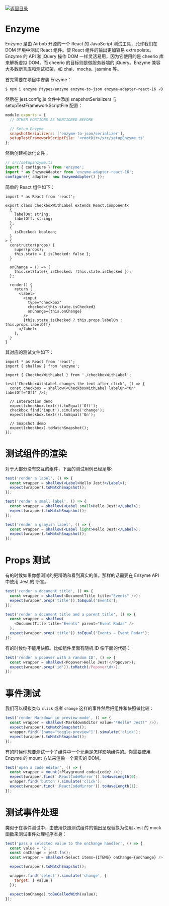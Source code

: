 [![返回目录](https://i.postimg.cc/50XLzC7C/image.png)](https://github.com/wx-chevalier/Web-Series)

# Enzyme

Enzyme 是由 Airbnb 开源的一个 React 的 JavaScript 测试工具，允许我们在 DOM 环境中测试 React 组件。使 React 组件的输出更加容易 extrapolate。Enzyme 的 API 和 jQuery 操作 DOM 一样灵活易用，因为它使用的是 cheerio 库来解析虚拟 DOM，而 cheerio 的目标则是做服务器端的 jQuery。Enzyme 兼容大多数断言库和测试框架，如 chai、mocha、jasmine 等。

首先需要在项目中安装 Enzyme：

```
$ npm i enzyme @types/enzyme enzyme-to-json enzyme-adapter-react-16 -D
```

然后在 jest.config.js 文件中添加 snapshotSerializers 与 setupTestFrameworkScriptFile 配置：

```js
module.exports = {
  // OTHER PORTIONS AS MENTIONED BEFORE

  // Setup Enzyme
  snapshotSerializers: ['enzyme-to-json/serializer'],
  setupTestFrameworkScriptFile: '<rootDir>/src/setupEnzyme.ts'
};
```

然后创建初始化文件：

```ts
// src/setupEnzyme.ts
import { configure } from 'enzyme';
import * as EnzymeAdapter from 'enzyme-adapter-react-16';
configure({ adapter: new EnzymeAdapter() });
```

简单的 React 组件如下：

```tsx
import * as React from 'react';

export class CheckboxWithLabel extends React.Component<
  {
    labelOn: string;
    labelOff: string;
  },
  {
    isChecked: boolean;
  }
> {
  constructor(props) {
    super(props);
    this.state = { isChecked: false };
  }

  onChange = () => {
    this.setState({ isChecked: !this.state.isChecked });
  };

  render() {
    return (
      <label>
        <input
          type="checkbox"
          checked={this.state.isChecked}
          onChange={this.onChange}
        />
        {this.state.isChecked ? this.props.labelOn : this.props.labelOff}
      </label>
    );
  }
}
```

其对应的测试文件如下：

```tsx
import * as React from 'react';
import { shallow } from 'enzyme';

import { CheckboxWithLabel } from './checkboxWithLabel';

test('CheckboxWithLabel changes the text after click', () => {
  const checkbox = shallow(<CheckboxWithLabel labelOn="On" labelOff="Off" />);

  // Interaction demo
  expect(checkbox.text()).toEqual('Off');
  checkbox.find('input').simulate('change');
  expect(checkbox.text()).toEqual('On');

  // Snapshot demo
  expect(checkbox).toMatchSnapshot();
});
```

# 测试组件的渲染

对于大部分没有交互的组件，下面的测试用例已经足够:

```jsx
test('render a label', () => {
  const wrapper = shallow(<Label>Hello Jest!</Label>);
  expect(wrapper).toMatchSnapshot();
});

test('render a small label', () => {
  const wrapper = shallow(<Label small>Hello Jest!</Label>);
  expect(wrapper).toMatchSnapshot();
});

test('render a grayish label', () => {
  const wrapper = shallow(<Label light>Hello Jest!</Label>);
  expect(wrapper).toMatchSnapshot();
});
```

# Props 测试

有的时候如果你想测试的更精确和看到真实的值。那样的话需要在 Enzyme API 中使用 Jest 的 断言。

```js
test('render a document title', () => {
  const wrapper = shallow(<DocumentTitle title="Events" />);
  expect(wrapper.prop('title')).toEqual('Events');
});

test('render a document title and a parent title', () => {
  const wrapper = shallow(
    <DocumentTitle title="Events" parent="Event Radar" />
  );
  expect(wrapper.prop('title')).toEqual('Events — Event Radar');
});
```

有的时候你不能用快照。比如组件里面有随机 ID 像下面的代码：

```js
test('render a popover with a random ID', () => {
  const wrapper = shallow(<Popover>Hello Jest!</Popover>);
  expect(wrapper.prop('id')).toMatch(/Popover\d+/);
});
```

# 事件测试

我们可以模拟类似 `click` 或者 `change` 这样的事件然后把组件和快照做比较：

```js
test('render Markdown in preview mode', () => {
  const wrapper = shallow(<MarkdownEditor value="*Hello* Jest!" />);
  expect(wrapper).toMatchSnapshot();
  wrapper.find('[name="toggle-preview"]').simulate('click');
  expect(wrapper).toMatchSnapshot();
});
```

有的时候你想要测试一个子组件中一个元素是怎样影响组件的。你需要使用 Enzyme 的 mount 方法来渲染一个真实的 DOM。

```js
test('open a code editor', () => {
  const wrapper = mount(<Playground code={code} />);
  expect(wrapper.find('.ReactCodeMirror')).toHaveLength(0);
  wrapper.find('button').simulate('click');
  expect(wrapper.find('.ReactCodeMirror')).toHaveLength(1);
});
```

# 测试事件处理

类似于在事件测试中，由使用快照测试组件的输出呈现替换为使用 Jest 的 mock 函数来测试事件处理程序本身：

```js
test('pass a selected value to the onChange handler', () => {
  const value = '2';
  const onChange = jest.fn();
  const wrapper = shallow(<Select items={ITEMS} onChange={onChange} />);

  expect(wrapper).toMatchSnapshot();

  wrapper.find('select').simulate('change', {
    target: { value }
  });

  expect(onChange).toBeCalledWith(value);
});
```
